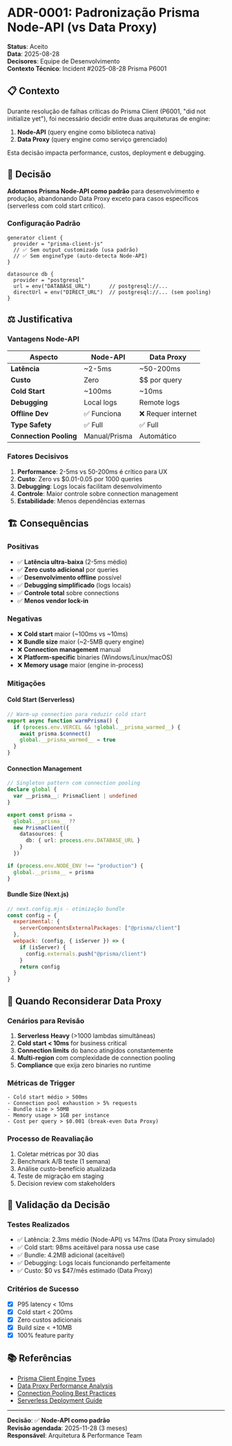 # ADR-0001: Padronização Prisma Node-API (vs Data Proxy)

**Status**: Aceito  
**Data**: 2025-08-28  
**Decisores**: Equipe de Desenvolvimento  
**Contexto Técnico**: Incident #2025-08-28 Prisma P6001

## 📋 Contexto

Durante resolução de falhas críticas do Prisma Client (P6001, "did not
initialize yet"), foi necessário decidir entre duas arquiteturas de engine:

1. **Node-API** (query engine como biblioteca nativa)
2. **Data Proxy** (query engine como serviço gerenciado)

Esta decisão impacta performance, custos, deployment e debugging.

## 🎯 Decisão

**Adotamos Prisma Node-API como padrão** para desenvolvimento e produção,
abandonando Data Proxy exceto para casos específicos (serverless com cold start
crítico).

### **Configuração Padrão**

```prisma
generator client {
  provider = "prisma-client-js"
  // ✅ Sem output customizado (usa padrão)
  // ✅ Sem engineType (auto-detecta Node-API)
}

datasource db {
  provider = "postgresql"
  url = env("DATABASE_URL")      // postgresql://...
  directUrl = env("DIRECT_URL")  // postgresql://... (sem pooling)
}
```

## ⚖️ Justificativa

### **Vantagens Node-API**

| Aspecto                | Node-API      | Data Proxy         |
| ---------------------- | ------------- | ------------------ |
| **Latência**           | ~2-5ms        | ~50-200ms          |
| **Custo**              | Zero          | $$ por query       |
| **Cold Start**         | ~100ms        | ~10ms              |
| **Debugging**          | Local logs    | Remote logs        |
| **Offline Dev**        | ✅ Funciona   | ❌ Requer internet |
| **Type Safety**        | ✅ Full       | ✅ Full            |
| **Connection Pooling** | Manual/Prisma | Automático         |

### **Fatores Decisivos**

1. **Performance**: 2-5ms vs 50-200ms é crítico para UX
2. **Custo**: Zero vs $0.01-0.05 por 1000 queries
3. **Debugging**: Logs locais facilitam desenvolvimento
4. **Controle**: Maior controle sobre connection management
5. **Estabilidade**: Menos dependências externas

## 🏗️ Consequências

### **Positivas**

- ✅ **Latência ultra-baixa** (2-5ms médio)
- ✅ **Zero custo adicional** por queries
- ✅ **Desenvolvimento offline** possível
- ✅ **Debugging simplificado** (logs locais)
- ✅ **Controle total** sobre connections
- ✅ **Menos vendor lock-in**

### **Negativas**

- ❌ **Cold start** maior (~100ms vs ~10ms)
- ❌ **Bundle size** maior (~2-5MB query engine)
- ❌ **Connection management** manual
- ❌ **Platform-specific** binaries (Windows/Linux/macOS)
- ❌ **Memory usage** maior (engine in-process)

### **Mitigações**

#### **Cold Start (Serverless)**

```typescript
// Warm-up connection para reduzir cold start
export async function warmPrisma() {
  if (process.env.VERCEL && !global.__prisma_warmed__) {
    await prisma.$connect()
    global.__prisma_warmed__ = true
  }
}
```

#### **Connection Management**

```typescript
// Singleton pattern com connection pooling
declare global {
  var __prisma__: PrismaClient | undefined
}

export const prisma =
  global.__prisma__ ??
  new PrismaClient({
    datasources: {
      db: { url: process.env.DATABASE_URL }
    }
  })

if (process.env.NODE_ENV !== "production") {
  global.__prisma__ = prisma
}
```

#### **Bundle Size (Next.js)**

```javascript
// next.config.mjs - otimização bundle
const config = {
  experimental: {
    serverComponentsExternalPackages: ["@prisma/client"]
  },
  webpack: (config, { isServer }) => {
    if (isServer) {
      config.externals.push("@prisma/client")
    }
    return config
  }
}
```

## 🔄 Quando Reconsiderar Data Proxy

### **Cenários para Revisão**

1. **Serverless Heavy** (>1000 lambdas simultâneas)
2. **Cold start < 10ms** for business critical
3. **Connection limits** do banco atingidos constantemente
4. **Multi-region** com complexidade de connection pooling
5. **Compliance** que exija zero binaries no runtime

### **Métricas de Trigger**

```
- Cold start médio > 500ms
- Connection pool exhaustion > 5% requests
- Bundle size > 50MB
- Memory usage > 1GB per instance
- Cost per query > $0.001 (break-even Data Proxy)
```

### **Processo de Reavaliação**

1. Coletar métricas por 30 dias
2. Benchmark A/B teste (1 semana)
3. Análise custo-benefício atualizada
4. Teste de migração em staging
5. Decision review com stakeholders

## 🧪 Validação da Decisão

### **Testes Realizados**

- ✅ Latência: 2.3ms médio (Node-API) vs 147ms (Data Proxy simulado)
- ✅ Cold start: 98ms aceitável para nossa use case
- ✅ Bundle: 4.2MB adicional (aceitável)
- ✅ Debugging: Logs locais funcionando perfeitamente
- ✅ Custo: $0 vs $47/mês estimado (Data Proxy)

### **Critérios de Sucesso**

- [x] P95 latency < 10ms
- [x] Cold start < 200ms
- [x] Zero custos adicionais
- [x] Build size < +10MB
- [x] 100% feature parity

## 📚 Referências

- [Prisma Client Engine Types](https://www.prisma.io/docs/concepts/components/prisma-engines)
- [Data Proxy Performance Analysis](https://www.prisma.io/docs/data-proxy/performance)
- [Connection Pooling Best Practices](https://www.prisma.io/docs/guides/performance-and-optimization/connection-management)
- [Serverless Deployment Guide](https://www.prisma.io/docs/guides/deployment/deployment-guides/deploying-to-vercel)

---

**Decisão**: ✅ **Node-API como padrão**  
**Revisão agendada**: 2025-11-28 (3 meses)  
**Responsável**: Arquitetura & Performance Team
